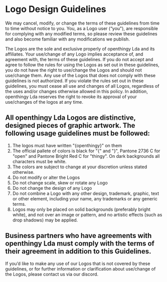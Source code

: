 # Logo Design Guidelines

We may cancel, modify, or change the terms of these guidelines from time to time without notice to you. You, as a Logo user (“you"), are responsible for complying with any modified terms, so please review these guidelines and also become familiar with any modifications we publish.

The Logos are the sole and exclusive properly of openthingy Lda and its affiliates. Your use/change of any Logo implies acceptance of, and agreement with, the terms of these guidelines. If you do not accept and agree to follow the rules for using the Logos as set out in these guidelines, you do not have the right to use/change the Logos and should not use/change them. Any use of the Logos that does not comply with these guidelines is not authorized. If you violate the rules set out in these guidelines, you must cease all use and changes of all Logos, regardless of the uses and/or changes otherwise allowed in this policy. In addition, openthingy Lda reserves the right to revoke its approval of your use/changes of the logos at any time.

## All openthingy Lda Logos are distinctive, designed pieces of graphic artwork. The following usage guidelines must be followed:
1. The logos must have written "{openthingy}" on them
2. The official pallete of colors is black for "{" and "}", Pantone 2736 C for "open" and Pantone Bright Red C for "thingy". On dark backgrounds all characters must be white.
3. The colors are subject to change at your discretion unless stated otherwise.
4. Do not modify or alter the Logos
5. Do not change scale, skew or rotate any Logo
6. Do not change the design of any Logo
7. Do not combine a Logo with any other design, trademark, graphic, text or other element, including your name, any trademarks or any generic terms.
8. Logos may only be placed on solid backgrounds (preferably bright white), and not over an image or pattern, and no artistic effects (such as drop shadows) may be applied.

## Business partners who have agreements with openthingy Lda must comply with the terms of their agreement in addition to this Guidelines.

If you’d like to make any use of our Logos that is not covered by these guidelines, or for further information or clarification about use/change of the Logos, please contact us via our discord.